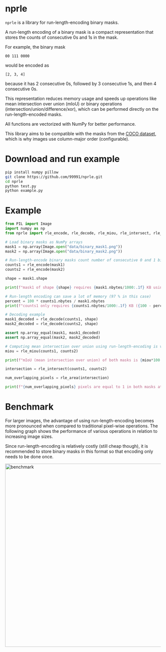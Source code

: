 # nprle

`nprle` is a library for run-length-encoding binary masks.

A run-length encoding of a binary mask is a compact representation that
stores the counts of consecutive 0s and 1s in the mask.

For example, the binary mask

```
00 111 0000
```

would be encoded as

```
[2, 3, 4]
```

because it has 2 consecutive 0s, followed by 3 consecutive 1s, and then 4 consecutive 0s.

This representation reduces memory usage and speeds up operations like mean intersection over union (mIoU)
or binary operations (intersection/union/difference/xor),
which can be performed directly on the run-length-encoded masks.

All functions are vectorized with NumPy for better performance.

This library aims to be compatible with the masks from the [COCO dataset](https://cocodataset.org), which is why images use column-major order (configurable).

# Download and run example

```bash
pip install numpy pillow
git clone https://github.com/99991/nprle.git
cd nprle
python test.py
python example.py
```

# Example

```python
from PIL import Image
import numpy as np
from nprle import rle_encode, rle_decode, rle_miou, rle_intersect, rle_area

# Load binary masks as NumPy arrays
mask1 = np.array(Image.open("data/binary_mask1.png"))
mask2 = np.array(Image.open("data/binary_mask2.png"))

# Run-length-encode binary masks count number of consecutive 0 and 1 bits
counts1 = rle_encode(mask1)
counts2 = rle_encode(mask2)

shape = mask1.shape

print(f"mask1 of shape {shape} requires {mask1.nbytes/1000:.1f} KB using {mask1.dtype}.")

# Run-length encoding can save a lot of memory (97 % in this case)
percent = 100 * counts1.nbytes / mask1.nbytes
print(f"counts1 only requires {counts1.nbytes/1000:.1f} KB ({100 - percent:.0f} % reduction) using {counts1.dtype}.")

# Decoding example
mask1_decoded = rle_decode(counts1, shape)
mask2_decoded = rle_decode(counts2, shape)

assert np.array_equal(mask1, mask1_decoded)
assert np.array_equal(mask2, mask2_decoded)

# Computing mean intersection over union using run-length-encoding is very fast
miou = rle_miou(counts1, counts2)

print(f"mIoU (mean intersection over union) of both masks is {miou*100:.1f} %")

intersection = rle_intersect(counts1, counts2)

num_overlapping_pixels = rle_area(intersection)

print(f"{num_overlapping_pixels} pixels are equal to 1 in both masks at once.")
```

# Benchmark

For larger images, the advantage of using run-length-encoding becomes more pronounced
when compared to traditional pixel-wise operations. The following graph shows the
performance of various operations in relation to increasing image sizes.

Since run-length-encoding is relatively costly (still cheap though), it is recommended to store binary masks in this format so that encoding only needs to be done once.

<img width="985" height="590" alt="benchmark" src="https://github.com/user-attachments/assets/d713868f-a53d-4428-9fed-03867ef15366" />
